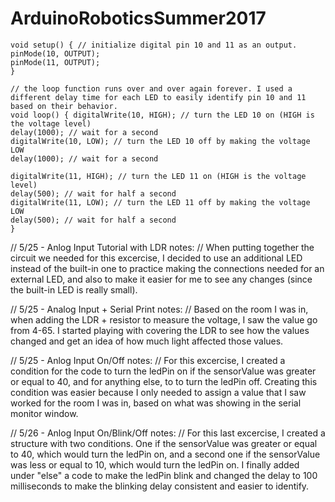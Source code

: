 # ArduinoRoboticsSummer2017

```
void setup() { // initialize digital pin 10 and 11 as an output. 
pinMode(10, OUTPUT); 
pinMode(11, OUTPUT); 
}

// the loop function runs over and over again forever. I used a different delay time for each LED to easily identify pin 10 and 11 based on their behavior. 
void loop() { digitalWrite(10, HIGH); // turn the LED 10 on (HIGH is the voltage level) 
delay(1000); // wait for a second 
digitalWrite(10, LOW); // turn the LED 10 off by making the voltage LOW 
delay(1000); // wait for a second

digitalWrite(11, HIGH); // turn the LED 11 on (HIGH is the voltage level) 
delay(500); // wait for half a second 
digitalWrite(11, LOW); // turn the LED 11 off by making the voltage LOW 
delay(500); // wait for half a second 
}
```

// 5/25 - Anlog Input Tutorial with LDR notes:
// When putting together the circuit we needed for this excercise, I decided to use an additional LED instead of the built-in one to practice making the connections needed for an external LED, and also to make it easier for me to see any changes (since the built-in LED is really small). 

// 5/25 - Analog Input + Serial Print notes:
// Based on the room I was in, when adding the LDR + resistor to measure the voltage, I saw the value go from 4-65. I started playing with covering the LDR to see how the values changed and get an idea of how much light affected those values.

// 5/25 - Anlog Input On/Off notes:
// For this excercise, I created a condition for the code to turn the ledPin on if the sensorValue was greater or equal to 40, and for anything else, to to turn the ledPin off. Creating this condition was easier because I only needed to assign a value that I saw worked for the room I was in, based on what was showing in the serial monitor window.

// 5/26 - Anlog Input On/Blink/Off notes:
// For this last excercise, I created a structure with two conditions. One if the sensorValue was greater or equal to 40, which would turn the ledPin on, and a second one if the sensorValue was less or equal to 10, which would turn the ledPin on. I finally added under "else" a code to make the ledPin blink and changed the delay to 100 milliseconds to make the blinking delay consistent and easier to identify.
